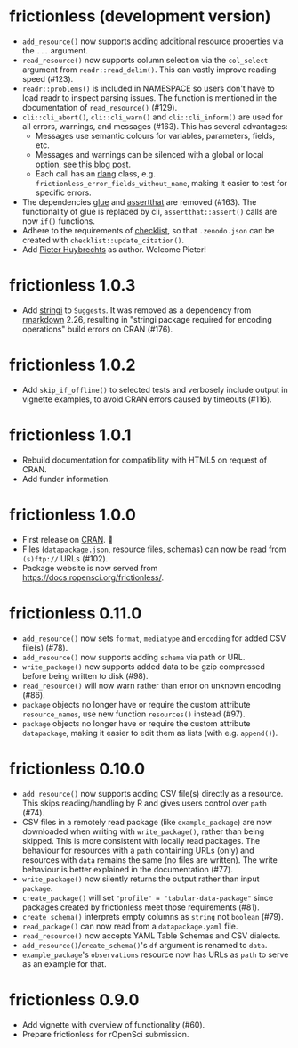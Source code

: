 # frictionless (development version)

* `add_resource()` now supports adding additional resource properties via the `...` argument.
* `read_resource()` now supports column selection via the `col_select` argument from `readr::read_delim()`. This can vastly improve reading speed (#123).
* `readr::problems()` is included in NAMESPACE so users don't have to load readr to inspect parsing issues. The function is mentioned in the documentation of `read_resource()` (#129).
* `cli::cli_abort()`, `cli::cli_warn()` and `cli::cli_inform()` are used for all errors, warnings, and messages (#163). This has several advantages:
  * Messages use semantic colours for variables, parameters, fields, etc.
  * Messages and warnings can be silenced with a global or local option, see [this blog post](https://ropensci.org/blog/2024/02/06/verbosity-control-packages/).
  * Each call has an [rlang](https://cran.r-project.org/package=rlang) class, e.g. `frictionless_error_fields_without_name`, making it easier to test for specific errors.
* The dependencies [glue](https://cran.r-project.org/package=glue) and [assertthat](https://cran.r-project.org/package=assertthat) are removed (#163). The functionality of glue is replaced by cli, `assertthat::assert()` calls are now `if()` functions.
* Adhere to the requirements of [checklist](https://github.com/inbo/checklist), so that `.zenodo.json` can be created with `checklist::update_citation()`.
* Add [Pieter Huybrechts](https://orcid.org/0000-0002-6658-6062) as author. Welcome Pieter!

# frictionless 1.0.3

* Add [stringi](https://cran.r-project.org/package=stringi) to `Suggests`. It was removed as a dependency from [rmarkdown](https://cran.r-project.org/package=rmarkdown) 2.26, resulting in "stringi package required for encoding operations" build errors on CRAN (#176).

# frictionless 1.0.2

* Add `skip_if_offline()` to selected tests and verbosely include output in vignette examples, to avoid CRAN errors caused by timeouts (#116).

# frictionless 1.0.1

* Rebuild documentation for compatibility with HTML5 on request of CRAN.
* Add funder information.

# frictionless 1.0.0

* First release on [CRAN](https://cran.r-project.org/package=frictionless). 🎉
* Files (`datapackage.json`, resource files, schemas) can now be read from `(s)ftp://` URLs (#102).
* Package website is now served from <https://docs.ropensci.org/frictionless/>.

# frictionless 0.11.0

* `add_resource()` now sets `format`, `mediatype` and `encoding` for added CSV file(s) (#78).
* `add_resource()` now supports adding `schema` via path or URL.
* `write_package()` now supports added data to be gzip compressed before being written to disk (#98).
* `read_resource()` will now warn rather than error on unknown encoding (#86).
* `package` objects no longer have or require the custom attribute `resource_names`, use new function `resources()` instead (#97).
* `package` objects no longer have or require the custom attribute `datapackage`, making it easier to edit them as lists (with e.g. `append()`).

# frictionless 0.10.0

* `add_resource()` now supports adding CSV file(s) directly as a resource. This skips reading/handling by R and gives users control over `path` (#74).
* CSV files in a remotely read package (like `example_package`) are now downloaded when writing with `write_package()`, rather than being skipped. This is more consistent with locally read packages. The behaviour for resources with a `path` containing URLs (only) and resources with `data` remains the same (no files are written). The write behaviour is better explained in the documentation (#77).
* `write_package()` now silently returns the output rather than input `package`.
* `create_package()` will set `"profile" = "tabular-data-package"` since packages created by frictionless meet those requirements (#81).
* `create_schema()` interprets empty columns as `string` not `boolean` (#79).
* `read_package()` can now read from a `datapackage.yaml` file.
* `read_resource()` now accepts YAML Table Schemas and CSV dialects.
* `add_resource()`/`create_schema()`'s `df` argument is renamed to `data`.
* `example_package`'s `observations` resource now has URLs as `path` to serve as an example for that.

# frictionless 0.9.0

* Add vignette with overview of functionality (#60).
* Prepare frictionless for rOpenSci submission.
